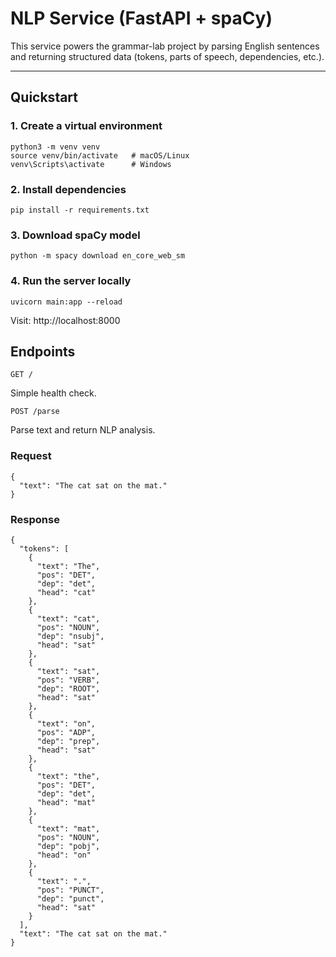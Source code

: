 # NLP Service (FastAPI + spaCy)

This service powers the grammar-lab project by parsing English sentences and returning structured data (tokens, parts of speech, dependencies, etc.).

---

## Quickstart

### 1. Create a virtual environment

```
python3 -m venv venv
source venv/bin/activate   # macOS/Linux
venv\Scripts\activate      # Windows
```

### 2. Install dependencies

```
pip install -r requirements.txt
```

### 3. Download spaCy model

```
python -m spacy download en_core_web_sm
```

### 4. Run the server locally

```
uvicorn main:app --reload
```

Visit: http://localhost:8000

## Endpoints

`GET /`

Simple health check.

`POST /parse`

Parse text and return NLP analysis.

### Request

```
{
  "text": "The cat sat on the mat."
}
```

### Response

```
{
  "tokens": [
    {
      "text": "The",
      "pos": "DET",
      "dep": "det",
      "head": "cat"
    },
    {
      "text": "cat",
      "pos": "NOUN",
      "dep": "nsubj",
      "head": "sat"
    },
    {
      "text": "sat",
      "pos": "VERB",
      "dep": "ROOT",
      "head": "sat"
    },
    {
      "text": "on",
      "pos": "ADP",
      "dep": "prep",
      "head": "sat"
    },
    {
      "text": "the",
      "pos": "DET",
      "dep": "det",
      "head": "mat"
    },
    {
      "text": "mat",
      "pos": "NOUN",
      "dep": "pobj",
      "head": "on"
    },
    {
      "text": ".",
      "pos": "PUNCT",
      "dep": "punct",
      "head": "sat"
    }
  ],
  "text": "The cat sat on the mat."
}
```
